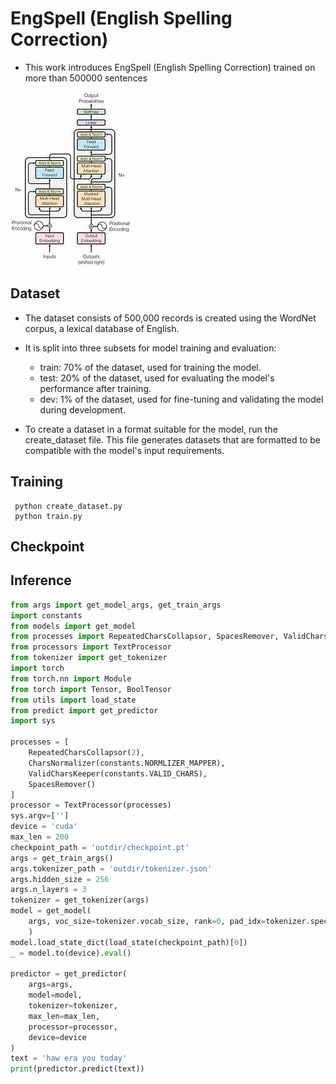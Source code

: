  # EngSpell (English Spelling Correction) 
 - This work introduces EngSpell (English Spelling Correction) trained on more than 500000 sentences

 
 ![Model Architecture](transformers.jfif)

 ## Dataset
 - The dataset consists of 500,000 records is created using the WordNet corpus, a lexical database of 
   English. 
   
 - It is split into three subsets for model training and evaluation:
      - train: 70% of the dataset, used for training the model.
      - test: 20% of the dataset, used for evaluating the model's performance after training.
      - dev: 1% of the dataset, used for fine-tuning and validating the model during development.

 - To create a dataset in a format suitable for the model, run the create_dataset file. This file generates 
   datasets that are formatted to be compatible with the model's input requirements.
 
 ## Training 
  
```
 python create_dataset.py
 python train.py

```

## Checkpoint


## Inference 

```python 
from args import get_model_args, get_train_args
import constants
from models import get_model
from processes import RepeatedCharsCollapsor, SpacesRemover, ValidCharsKeeper, CharsRemover, CharsNormalizer
from processors import TextProcessor
from tokenizer import get_tokenizer
import torch
from torch.nn import Module
from torch import Tensor, BoolTensor
from utils import load_state
from predict import get_predictor
import sys

processes = [
    RepeatedCharsCollapsor(2),
    CharsNormalizer(constants.NORMLIZER_MAPPER),
    ValidCharsKeeper(constants.VALID_CHARS),
    SpacesRemover()
]
processor = TextProcessor(processes)
sys.argv=['']
device = 'cuda'
max_len = 200
checkpoint_path = 'outdir/checkpoint.pt' 
args = get_train_args()
args.tokenizer_path = 'outdir/tokenizer.json' 
args.hidden_size = 256
args.n_layers = 3
tokenizer = get_tokenizer(args)
model = get_model(
    args, voc_size=tokenizer.vocab_size, rank=0, pad_idx=tokenizer.special_tokens.pad_id
    )
model.load_state_dict(load_state(checkpoint_path)[0])
_ = model.to(device).eval()

predictor = get_predictor(
    args=args,
    model=model,
    tokenizer=tokenizer,
    max_len=max_len,
    processor=processor,
    device=device
)
text = 'haw era you today'
print(predictor.predict(text))

```
